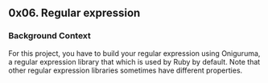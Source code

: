 ## 0x06. Regular expression

### Background Context

For this project, you have to build your regular expression using Oniguruma, a regular expression library that which is used by Ruby by default. Note that other regular expression libraries sometimes have different properties.
